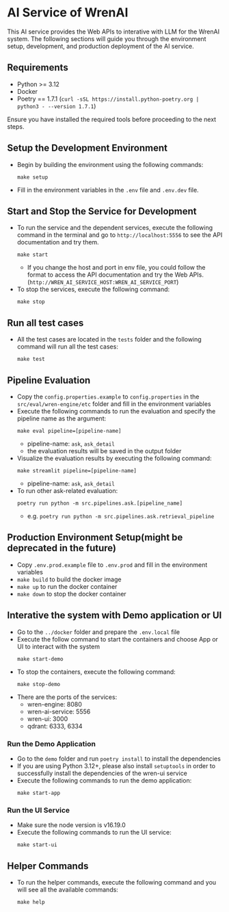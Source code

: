 # AI Service of WrenAI

This AI service provides the Web APIs to interative with LLM for the WrenAI system. The following sections will guide 
you through the environment setup, development, and production deployment of the AI service.

## Requirements
- Python >= 3.12
- Docker
- Poetry == 1.7.1 (`curl -sSL https://install.python-poetry.org | python3 - --version 1.7.1`)

Ensure you have installed the required tools before proceeding to the next steps.

## Setup the Development Environment
- Begin by building the environment using the following commands:
  ```shell
  make setup
  ```
- Fill in the environment variables in the `.env` file and `.env.dev` file.

## Start and Stop the Service for Development
- To run the service and the dependent services, execute the following command in the terminal and go to 
  `http://localhost:5556` to see the API documentation and try them.
  ```shell
  make start
  ```
  - If you change the host and port in env file, you could follow the format to access the API documentation and 
  try the Web APIs. (`http://WREN_AI_SERVICE_HOST:WREN_AI_SERVICE_PORT`)
- To stop the services, execute the following command:
  ```shell
  make stop
  ```

## Run all test cases
- All the test cases are located in the `tests` folder and the following command will run all the test cases:
  ```shell
  make test
  ```

## Pipeline Evaluation

- Copy the `config.properties.example` to `config.properties` in the `src/eval/wren-engine/etc` folder 
  and fill in the environment variables
- Execute the following commands to run the evaluation and specify the pipeline name as the argument:
  ```shell
  make eval pipeline=[pipeline-name]
  ```
  - pipeline-name: `ask`, `ask_detail`
  - the evaluation results will be saved in the output folder
- Visualize the evaluation results by executing the following command:
  ```shell
  make streamlit pipeline=[pipeline-name]
  ```
  - pipeline-name: `ask`, `ask_detail`
- To run other ask-related evaluation: 
  ```shell
  poetry run python -m src.pipelines.ask.[pipeline_name]
  ``` 
  - e.g. `poetry run python -m src.pipelines.ask.retrieval_pipeline`

## Production Environment Setup(might be deprecated in the future)

- Copy `.env.prod.example` file to `.env.prod` and fill in the environment variables
- `make build` to build the docker image
- `make up` to run the docker container
- `make down` to stop the docker container

## Interative the system with Demo application or UI

- Go to the `../docker` folder and prepare the `.env.local` file
- Execute the follow command to start the containers and choose App or UI to interact with the system
  ```shell
  make start-demo
  ```
- To stop the containers, execute the following command:
  ```shell
  make stop-demo
  ```
- There are the ports of the services:
  - wren-engine: 8080
  - wren-ai-service: 5556
  - wren-ui: 3000
  - qdrant: 6333, 6334

### Run the Demo Application
  - Go to the `demo` folder and run `poetry install` to install the dependencies
  - If you are using Python 3.12+, please also install `setuptools` in order to successfully install the dependencies 
  of the wren-ui service
  - Execute the following commands to run the demo application:
    ```shell
    make start-app
    ```

### Run the UI Service
  - Make sure the node version is v16.19.0
  - Execute the following commands to run the UI service:
    ```shell
    make start-ui
    ```

## Helper Commands
- To run the helper commands, execute the following command and you will see all the available commands:
  ```shell
  make help
  ```
